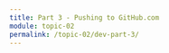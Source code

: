 ```yaml
---
title: Part 3 - Pushing to GitHub.com
module: topic-02
permalink: /topic-02/dev-part-3/
---
```


<div class="divider-rounded"></div>
